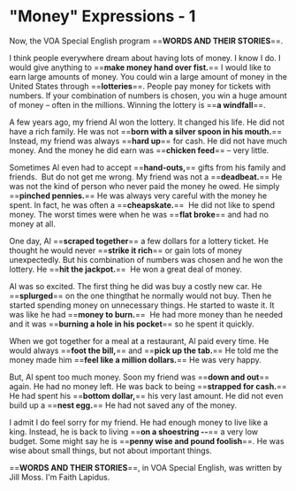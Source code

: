 # "Money" Expressions - 1

Now, the VOA Special English program ==**WORDS AND THEIR STORIES**==.

I think people everywhere dream about having lots of money. I know I do. I would give anything to ==**make money hand over fist.**== I would like to earn large amounts of money. You could win a large amount of money in the United States through ==**lotteries**==. People pay money for tickets with numbers. If your combination of numbers is chosen, you win a huge amount of money – often in the millions. Winning the lottery is ==**a windfall**==.

A few years ago, my friend Al won the lottery. It changed his life. He did not have a rich family. He was not ==**born with a silver spoon in his mouth.**==  Instead, my friend was always ==**hard up**== for cash. He did not have much money. And the money he did earn was ==**chicken feed**== – very little.

Sometimes Al even had to accept ==**hand-outs,**== gifts from his family and friends.  But do not get me wrong. My friend was not a ==**deadbeat.**== He was not the kind of person who never paid the money he owed. He simply ==**pinched pennies.**== He was always very careful with the money he spent. In fact, he was often a ==**cheapskate.**==  He did not like to spend money. The worst times were when he was ==**flat broke**== and had no money at all.

One day, Al ==**scraped together**== a few dollars for a lottery ticket. He thought he would never ==**strike it rich**== or gain lots of money unexpectedly. But his combination of numbers was chosen and he won the lottery. He ==**hit the jackpot.**==  He won a great deal of money.

Al was so excited. The first thing he did was buy a costly new car. He ==**splurged**== on the one thingthat he normally would not buy. Then he started spending money on unnecessary things. He started to waste it. It was like he had ==**money to burn.**==  He had more money than he needed and it was ==**burning a hole in his pocket**== so he spent it quickly.

When we got together for a meal at a restaurant, Al paid every time. He would always ==**foot the bill,**== and ==**pick up the tab.**== He told me the money made him ==**feel like a million dollars.**== He was very happy.

But, Al spent too much money. Soon my friend was ==**down and out**== again. He had no money left. He was back to being ==**strapped for cash.**== He had spent his ==**bottom dollar,**== his very last amount. He did not even build up a ==**nest egg.**== He had not saved any of the money.

I admit I do feel sorry for my friend. He had enough money to live like a king. Instead, he is back to living ==**on a shoestring --**== a very low budget. Some might say he is ==**penny wise and pound foolish**==. He was wise about small things, but not about important things.

==**WORDS AND THEIR STORIES**==, in VOA Special English, was written by Jill Moss. I'm Faith Lapidus.

